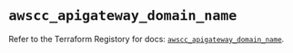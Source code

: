 # `awscc_apigateway_domain_name`

Refer to the Terraform Registory for docs: [`awscc_apigateway_domain_name`](https://registry.terraform.io/providers/hashicorp/awscc/0.70.0/docs/resources/apigateway_domain_name).

